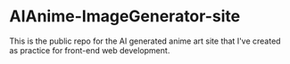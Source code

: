 # AIAnime-ImageGenerator-site
This is the public repo for the AI generated anime art site that I've created as practice for front-end web development.
